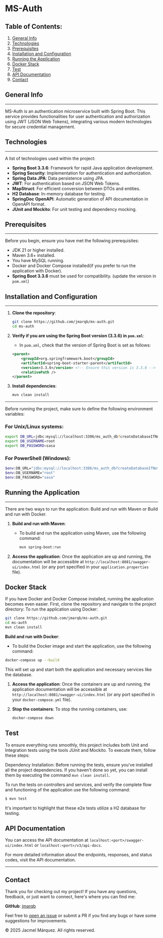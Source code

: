 # MS-Auth

## Table of Contents:

1. [General Info](#general-info)
2. [Technologies](#technologies)
3. [Prerequisites](#prerequisites)
4. [Installation and Configuration](#installation-and-configuration)
5. [Running the Application](#running-the-application)
6. [Docker Stack](#docker-stack)
7. [Test](#test)
8. [API Documentation](#api-documentation)
9. [Contact](#contact)

## General Info

***
MS-Auth is an authentication microservice built with Spring Boot. This service provides functionalities for user
authentication and authorization using JWT (JSON Web Tokens), integrating various modern technologies for secure
credential management.

## Technologies

***
A list of technologies used within the project:

- **Spring Boot 3.3.6**: Framework for rapid Java application development.
- **Spring Security**: Implementation for authentication and authorization.
- **Spring Data JPA**: Data persistence using JPA.
- **JWT**: For authentication based on JSON Web Tokens.
- **MapStruct**: For efficient conversion between DTOs and entities.
- **H2 Database**: In-memory database for testing.
- **SpringDoc OpenAPI**: Automatic generation of API documentation in OpenAPI format.
- **JUnit and Mockito**: For unit testing and dependency mocking.

## Prerequisites

***
Before you begin, ensure you have met the following prerequisites:

* JDK 21 or higher installed.
* Maven 3.6+ installed.
* You have MySQL running.
* Docker and Docker Compose installed(if you prefer to run the application with Docker).
* **Spring Boot 3.3.6** must be used for compatibility. (update the version in `pom.xml`)

## Installation and Configuration

***

1. **Clone the repository**:
    ```bash
    git clone https://github.com/jmarqb/ms-auth.git
    cd ms-auth
    ```
2. **Verify if you are using the Spring Boot version (3.3.6) in `pom.xml`**:
   - In `pom.xml`, check that the version of Spring Boot is set as follows:
    ```xml
    <parent>
        <groupId>org.springframework.boot</groupId>
        <artifactId>spring-boot-starter-parent</artifactId>
        <version>3.3.6</version> <!-- Ensure this version is 3.3.6 -->
        <relativePath />
    </parent>
    ```

3. **Install dependencies**:
    ```bash
    mvn clean install
    ```

***
Before running the project, make sure to define the following environment variables:

### For Unix/Linux systems:

```bash
export DB_URL=jdbc:mysql://localhost:3306/ms_auth_db?createDatabaseIfNotExist=true&serverTimezone=UTC
export DB_USERNAME=root
export DB_PASSWORD=sasa
```

### For PowerShell (Windows):

```bash
$env:DB_URL="jdbc:mysql://localhost:3306/ms_auth_db?createDatabaseIfNotExist=true&serverTimezone=UTC"
$env:DB_USERNAME="root"
$env:DB_PASSWORD="sasa"
```

## Running the Application

***
There are two ways to run the application:
Build and run with Maven or Build and run with Docker.

1. **Build and run with Maven**:
    - To build and run the application using Maven, use the following command:
      ```bash
      mvn spring-boot:run
      ```

2. **Access the application**:
   Once the application are up and running, the documentation will be accessible
   at `http://localhost:8081/swagger-ui/index.html` (or any port specified in your `application.properties` file).

## Docker Stack

If you have Docker and Docker Compose installed, running the application becomes even easier. First, clone the
repository and navigate to the project directory:
To run the application using Docker:

```bash
git clone https://github.com/jmarqb/ms-auth.git
cd ms-auth
mvn clean install
```

**Build and run with Docker**:

- To build the Docker image and start the application, use the following command:

```bash
docker-compose up --build
```

This will set up and start both the application and necessary services like the database.

1. **Access the application**:
   Once the containers are up and running, the application documentation will be accessible
   at `http://localhost:8081/swagger-ui/index.html` (or any port specified in your `docker-compose.yml` file).

2. **Stop the containers**:
   To stop the running containers, use:
    ```bash
    docker-compose down
    ```

## Test

To ensure everything runs smoothly, this project includes both Unit and Integration tests using the tools JUnit and Mockito.
To execute them, follow these steps:

Dependency Installation: Before running the tests, ensure you've installed all the project dependencies. If you haven't done so yet, you can install them by executing the command `mvn clean install`.

To run the tests on controllers and services, and verify the complete flow and functioning of the application use the following command:

```bash
$ mvn test
```
It's important to highlight that these e2e tests utilize a H2 database for testing.

## API Documentation

You can access the API documentation at `localhost:<port>/swagger-ui/index.html` or `localhost:<port>/v3/api-docs`.

For more detailed information about the endpoints, responses, and status codes, visit the API documentation.

---

## Contact

Thank you for checking out my project! If you have any questions, feedback, or just want to connect, here's where you
can find me:

**GitHub**: [jmarqb](https://github.com/jmarqb)

Feel free to [open an issue](https://github.com/jmarqb/ms-auth/issues) or submit a PR if you find any bugs or have some
suggestions for improvements.

© 2025 Jacmel Márquez. All rights reserved.
